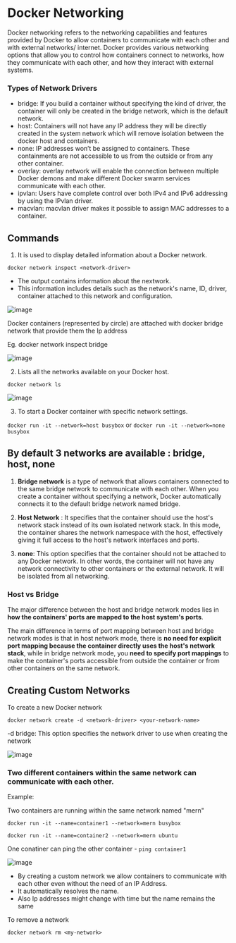 # Docker Networking

Docker networking refers to the networking capabilities and features provided by Docker to allow containers to communicate with each other and with external networks/ internet. Docker provides various networking options that allow you to control how containers connect to networks, how they communicate with each other, and how they interact with external systems.

### Types of Network Drivers
- bridge: If you build a container without specifying the kind of driver, the container will only be created in the bridge network, which is the default network. 
- host: Containers will not have any IP address they will be directly created in the system network which will remove isolation between the docker host and containers. 
- none: IP addresses won’t be assigned to containers. These containments are not accessible to us from the outside or from any other container.
- overlay: overlay network will enable the connection between multiple Docker demons and make different Docker swarm services communicate with each other.
- ipvlan: Users have complete control over both IPv4 and IPv6 addressing by using the IPvlan driver.
- macvlan: macvlan driver makes it possible to assign MAC addresses to a container.

## Commands

1. It is used to display detailed information about a Docker network.
   
`docker network inspect <network-driver>` 

-  The output contains information about the nextwork. 
-  This information includes details such as the network's name, ID, driver, container attached to this network and configuration.

![image](https://github.com/user-attachments/assets/e48aaad7-d176-4b10-827a-04cc3cfc103b)

Docker containers (represented by circle) are attached with docker bridge network that provide them the Ip address

Eg. docker network inspect bridge

![image](https://github.com/user-attachments/assets/a4bd460d-c47c-4a80-a4f9-c50675e09048)

2. Lists all the networks available on your Docker host.

`docker network ls`

![image](https://github.com/user-attachments/assets/37b8c5b9-4f58-4029-a016-99fb66f03f02)

3. To start a Docker container with specific network settings.

`docker run -it --network=host busybox` or `docker run -it --network=none busybox`

## By default 3 networks are available : bridge, host, none

1. **Bridge network** is a type of network that allows containers connected to the same bridge network to communicate with each other. When you create a container without specifying a network, Docker automatically connects it to the default bridge network named bridge.

2. **Host Network** : It specifies that the container should use the host's network stack instead of its own isolated network stack. In this mode, the container shares the network namespace with the host, effectively giving it full access to the host's network interfaces and ports.

3. **none**: This option specifies that the container should not be attached to any Docker network. In other words, the container will not have any network connectivity to other containers or the external network. It will be isolated from all networking.

### Host vs Bridge

The major difference between the host and bridge network modes lies in **how the containers' ports are mapped to the host system's ports**.

The main difference in terms of port mapping between host and bridge network modes is that in host network mode, there is **no need for explicit port mapping because the container directly uses the host's network stack**, while in bridge network mode, you **need to specify port mappings** to make the container's ports accessible from outside the container or from other containers on the same network.

## Creating Custom Networks

To create a new Docker network

`docker network create -d <network-driver> <your-network-name>`

-d bridge: This option specifies the network driver to use when creating the network

![image](https://github.com/user-attachments/assets/949ab6c1-fc28-45f4-a3e0-7ec79c974c01)

### Two different containers within the same network can communicate with each other.

Example:

Two containers are running within the same network named "mern"

`docker run -it --name=container1 --network=mern busybox`

`docker run -it --name=container2 --network=mern ubuntu`

One conatiner can ping the other container - `ping container1`

![image](https://github.com/user-attachments/assets/a562d416-a0ef-444e-b7f4-54da20ffb771)

- By creating a custom network we allow containers to communicate with each other even without the need of an IP Address. 
- It automatically resolves the name.
- Also  Ip addresses might change with time but the name remains the same


 To remove a network
 
`docker network rm <my-network>`



